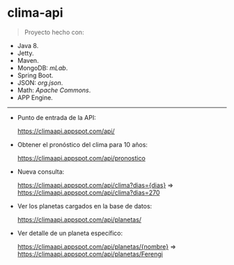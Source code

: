 # clima-api

> Proyecto hecho con:

* Java 8.
* Jetty.
* Maven.
* MongoDB: _mLab_.
* Spring Boot.
* JSON: _org.json_.
* Math: _Apache Commons_.
* APP Engine.

----

* Punto de entrada de la API:

   https://climaapi.appspot.com/api/

* Obtener el pronóstico del clima para 10 años:

   https://climaapi.appspot.com/api/pronostico

* Nueva consulta:

   https://climaapi.appspot.com/api/clima?dias={dias} => https://climaapi.appspot.com/api/clima?dias=270
   
* Ver los planetas cargados en la base de datos:
   
   https://climaapi.appspot.com/api/planetas/

* Ver detalle de un planeta específico:

   https://climaapi.appspot.com/api/planetas/{nombre} => https://climaapi.appspot.com/api/planetas/Ferengi
